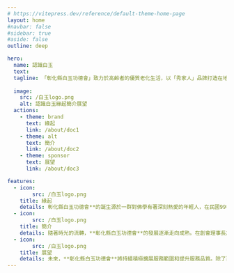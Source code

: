 ```yaml
---
# https://vitepress.dev/reference/default-theme-home-page
layout: home
#navbar: false
#sidebar: true
#aside: false
outline: deep

hero:
  name: 認識白玉
  text: 
  tagline: 「彰化縣白玉功德會」致力於高齡者的優質老化生活，以「秀家人」品牌打造在地老化社區照護體系，提供全方位照顧服務，追求在地安養與尊嚴向晚。
  
  image:
    src: /白玉logo.png
    alt: 認識白玉緣起簡介展望
  actions:
    - theme: brand
      text: 緣起
      link: /about/doc1
    - theme: alt
      text: 簡介
      link: /about/doc2
    - theme: sponsor
      text: 展望
      link: /about/doc3

features:  
  - icon:
        src: /白玉logo.png
    title: 緣起
    details: 彰化縣白玉功德會**的誕生源於一群對佛學有著深刻熱愛的年輕人，在民國99年齊心合力下成立。他們相信佛陀普世濟人的精神，深深地認識到社區的需求和長者的孤獨，因此決心展開這份神聖的使命，成立**彰化縣白玉功德會**。這個組織的核心價值是以愛和關懷為基石，為社區的長者們提供身心靈全方位的照護和支持。
  - icon: 
        src: /白玉logo.png
    title: 簡介
    details: 隨著時光的流轉，**彰化縣白玉功德會**的發展逐漸走向成熟。在創會理事長於101年的北歐五國參訪中，他深受北歐長照模式的啟發，特別是那種尊重長者、注重社區關懷的文化，決定將這樣的價值觀融入到**彰化縣白玉功德會**的營運中。於是，在員林設立了「**秀家人**」日間照顧中心，這裡不僅是照顧的場所，更是一個溫馨的大家庭，長者們在這裡不僅得到照顧，更得到愛和關懷。
  - icon: 
        src: /白玉logo.png
    title: 展望
    details: 未來，**彰化縣白玉功德會**將持續積極擴展服務範圍和提升服務品質。除了現有的照護服務外，還將引入更多創新的服務模式，例如失能者交通車服務、身障者就業支持等，以滿足不同群體的需求。同時，**彰化縣白玉功德會**也將致力於與社區各界合作，建立更加緊密的社區照護網絡，實現在地老化安養、尊嚴向晚的目標。這一切的努力都是為了讓每一位長者都能享受到優質的老化生活，讓他們感受到被愛、被尊重和被珍惜的美好。
---
```


<!-- ### Getting Started

You can get started using VitePress right away using `npx`!

```sh
npm init
npx vitepress init
``` -->